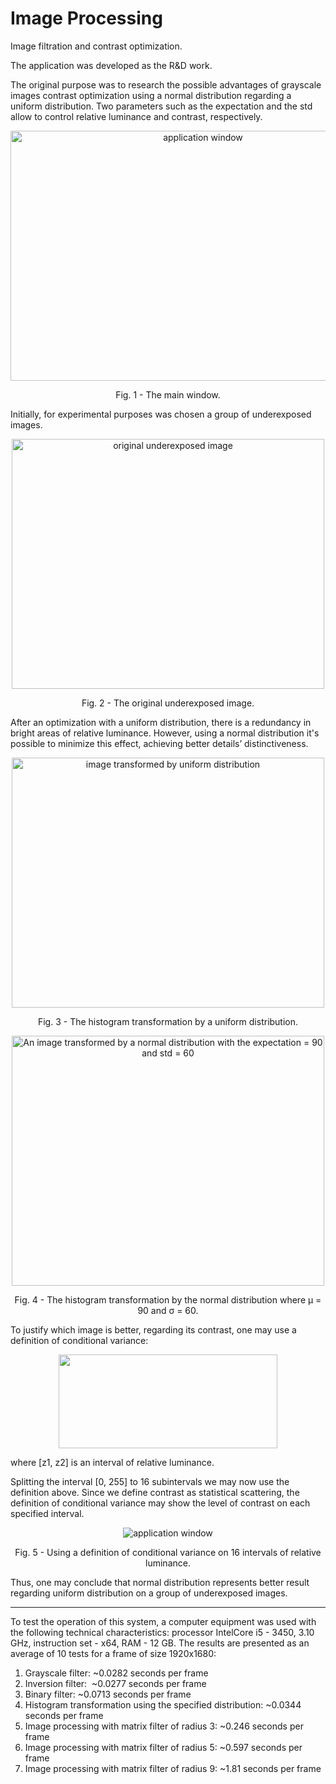 # Image Processing
Image filtration and contrast optimization.

<p>The application was developed as the R&D work.</p> 
<p>The original purpose was to research the possible advantages of grayscale images contrast optimization using a normal distribution regarding a uniform distribution. Two parameters such as the expectation and the std allow to control relative luminance and contrast, respectively.</p>

<p align="center">
    <img src="https://i.imgur.com/lB5qQNq.png" width="600" height = "400" alt="application window">
    <p align="center">Fig. 1 - The main window.</p>
</p>

<p> Initially, for experimental purposes was chosen a group of underexposed images. </p>
<p align="center">
    <img src="https://i.imgur.com/vvRrqaG.png" width="500" height = "400" alt="original underexposed image">
    <p align="center">Fig. 2 - The original underexposed image.</p>
</p>
<p> After an optimization with a uniform distribution, there is a redundancy in bright areas of relative luminance. However, using a normal distribution it's possible to minimize this effect, achieving better details’ distinctiveness.</p>

<p align="center">
   <img src="https://i.imgur.com/zFM5TZl.png"  width="500" height = "400" alt="image transformed by uniform distribution">
   <p align="center">Fig. 3 - The histogram transformation by a uniform distribution.</p>
</p>
                    
<p align="center">
    <img src="https://i.imgur.com/0txwVZ7.png" width="500" height = "400" alt="An image transformed by a normal distribution with the expectation = 90 and std = 60">
    <p align="center">Fig. 4 - The histogram transformation by the normal distribution where µ = 90 and σ = 60.</p>
</p>

<p> To justify which image is better, regarding its contrast, one may use a definition of conditional variance: </p>
<p align="center">
    <img src="https://i.imgur.com/qa6QE4v.png" width="350" height = "150"">
</p>

<p> where [z1, z2] is an interval of relative luminance.</p>
<p> Splitting the interval [0, 255] to 16 subintervals we may now use the definition above. Since we define contrast as statistical scattering, the definition of conditional variance may show the level of contrast on each specified interval.</p>

<p align="center">
    <img src="https://i.imgur.com/OhGb6lI.png" alt="application window">
     <p align="center">Fig. 5 - Using a definition of conditional variance on 16 intervals of relative luminance.</p>
</p>

<p> Thus, one may conclude that normal distribution represents better result regarding uniform distribution on a group of underexposed images.</p>

***

</p>To test the operation of this system, a computer equipment was used with the following
technical characteristics: processor IntelCore i5 - 3450, 3.10 GHz, instruction set
- x64, RAM - 12 GB. The results are presented as an average of 10 tests for a frame of
size 1920x1680:</p>
<ol>
    <li>Grayscale filter: ~0.0282 seconds per frame</li>
    <li>Inversion filter:  ~0.0277 seconds per frame</li>
    <li>Binary filter: ~0.0713 seconds per frame</li>
<li>Histogram transformation using the specified distribution: ~0.0344 seconds per
    frame</li>
    <li>Image processing with matrix filter of radius 3: ~0.246 seconds per frame</li>
    <li>Image processing with matrix filter of radius 5: ~0.597 seconds per frame</li>
    <li>Image processing with matrix filter of radius 9: ~1.81 seconds per frame</li>
    </ol>




